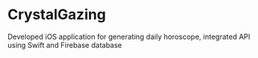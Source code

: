 # CrystalGazing
Developed iOS application for generating daily horoscope, integrated API using Swift and Firebase database
